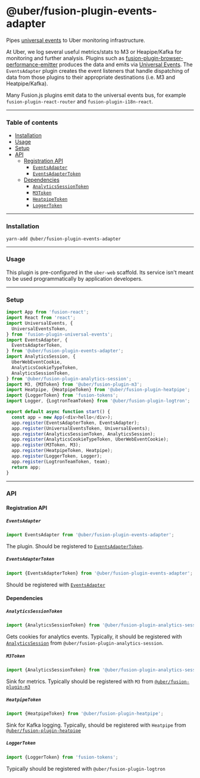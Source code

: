 # @uber/fusion-plugin-events-adapter

Pipes [universal events](https://github.com/fusionjs/fusion-plugin-universal-events) to Uber monitoring infrastructure.

At Uber, we log several useful metrics/stats to M3 or Heapipe/Kafka for monitoring and further analysis.
Plugins such as [fusion-plugin-browser-performance-emitter](https://github.com/fusionjs/fusion-plugin-browser-performance-emitter) produces the data and emits via [Universal Events](https://github.com/fusionjs/fusion-plugin-universal-events). The `EventsAdapter` plugin creates the event listeners that handle dispatching of data from those plugins to their appropriate destinations (i.e. M3 and Heatpipe/Kafka).

Many Fusion.js plugins emit data to the universal events bus, for example `fusion-plugin-react-router` and `fusion-plugin-i18n-react`.

---

### Table of contents

* [Installation](#installation)
* [Usage](#usage)
* [Setup](#setup)
* [API](#api)
  * [Registration API](#registration-api)
    * [`EventsAdapter`](#eventsadapter)
    * [`EventsAdapterToken`](#eventsadaptertoken)
  * [Dependencies](#dependencies)
    * [`AnalyticsSessionToken`](#analyticssessiontoken)
    * [`M3Token`](#m3token)
    * [`HeatpipeToken`](#heatpipetoken)
    * [`LoggerToken`](#loggertoken)

---

### Installation

```
yarn-add @uber/fusion-plugin-events-adapter
```

---

### Usage

This plugin is pre-configured in the `uber-web` scaffold. Its service isn't meant to be used programmatically by application developers.

---

### Setup

```js
import App from 'fusion-react';
import React from 'react';
import UniversalEvents, {
  UniversalEventsToken,
} from 'fusion-plugin-universal-events';
import EventsAdapter, {
  EventsAdapterToken,
} from '@uber/fusion-plugin-events-adapter';
import AnalyticsSession, {
  UberWebEventCookie,
  AnalyticsCookieTypeToken,
  AnalyticsSessionToken,
} from '@uber/fusion-plugin-analytics-session';
import M3, {M3Token} from '@uber/fusion-plugin-m3';
import Heatpipe, {HeatpipeToken} from '@uber/fusion-plugin-heatpipe';
import {LoggerToken} from 'fusion-tokens';
import Logger, {LogtronTeamToken} from '@uber/fusion-plugin-logtron';

export default async function start() {
  const app = new App(<div>hello</div>);
  app.register(EventsAdapterToken, EventsAdapter);
  app.register(UniversalEventsToken, UniversalEvents);
  app.register(AnalyticsSessionToken, AnalyticsSession);
  app.register(AnalyticsCookieTypeToken, UberWebEventCookie);
  app.register(M3Token, M3);
  app.register(HeatpipeToken, Heatpipe);
  app.register(LoggerToken, Logger);
  app.register(LogtronTeamToken, team);
  return app;
}
```

---

### API

#### Registration API

##### `EventsAdapter`

```js
import EventsAdapter from '@uber/fusion-plugin-events-adapter';
```

The plugin. Should be registered to [`EventsAdapterToken`](#eventsadaptertoken).

##### `EventsAdapterToken`

```js
import {EventsAdapterToken} from '@uber/fusion-plugin-events-adapter';
```

Should be registered with [`EventsAdapter`](#eventsadapter)

#### Dependencies

##### `AnalyticsSessionToken`

```js
import {AnalyticsSessionToken} from '@uber/fusion-plugin-analytics-session';
```

Gets cookies for analytics events. Typically, it should be registered with [`AnalyticsSession`](https://code.uberinternal.com/diffusion/WEFUSYW/#analyticssession) from `@uber/fusion-plugin-analytics-session`.

##### `M3Token`

```js
import {AnalyticsSessionToken} from '@uber/fusion-plugin-analytics-session';
```

Sink for metrics. Typically should be registered with `M3` from [`@uber/fusion-plugin-m3`](https://code.uberinternal.com/diffusion/WEFUSHE/#m3)

##### `HeatpipeToken`

```js
import {HeatpipeToken} from '@uber/fusion-plugin-heatpipe';
```

Sink for Kafka logging. Typically, should be registered with `Heatpipe` from [`@uber/fusion-plugin-heatpipe`](https://code.uberinternal.com/diffusion/WEFUSVQ/)

##### `LoggerToken`

```js
import {LoggerToken} from 'fusion-tokens';
```

Typically should be registered with `@uber/fusion-plugin-logtron`
